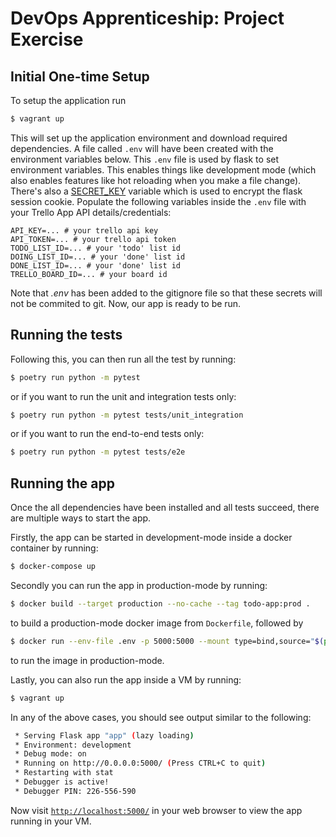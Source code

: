 # DevOps Apprenticeship: Project Exercise

## Initial One-time Setup

To setup the application run 
```bash
$ vagrant up
```
This will set up the application environment and download required dependencies. A file called `.env` will have been created with the environment variables below. This `.env` file is used by flask to set environment variables. This enables things like development mode (which also enables features like hot reloading when you make a file change). There's also a [SECRET_KEY](https://flask.palletsprojects.com/en/1.1.x/config/#SECRET_KEY) variable which is used to encrypt the flask session cookie. Populate the following variables inside the `.env` file with your Trello App API details/credentials:
```
API_KEY=... # your trello api key
API_TOKEN=... # your trello api token
TODO_LIST_ID=... # your 'todo' list id
DOING_LIST_ID=... # your 'done' list id
DONE_LIST_ID=... # your 'done' list id
TRELLO_BOARD_ID=... # your board id
```
Note that *.env* has been added to the gitignore file so that these secrets will not be commited to git.
Now, our app is ready to be run.

## Running the tests

Following this, you can then run all the test by running:
```bash
$ poetry run python -m pytest
```
or if you want to run the unit and integration tests only:
```bash
$ poetry run python -m pytest tests/unit_integration
```
or if you want to run the end-to-end tests only:
```bash
$ poetry run python -m pytest tests/e2e
```
## Running the app

Once the all dependencies have been installed and all tests succeed, there are multiple ways to start the app.

Firstly, the app can be started in development-mode inside a docker container by running:
```bash
$ docker-compose up
```

Secondly you can run the app in production-mode by running:
```bash
$ docker build --target production --no-cache --tag todo-app:prod .
```
to build a production-mode docker image from ```Dockerfile```, followed by
```bash
$ docker run --env-file .env -p 5000:5000 --mount type=bind,source="$(pwd)",target=/DevOps-Course-Starter todo-app:prod
```
to run the image in production-mode.

Lastly, you can also run the app inside a VM by running:
```bash
$ vagrant up
```

In any of the above cases, you should see output similar to the following:
```bash
 * Serving Flask app "app" (lazy loading)
 * Environment: development
 * Debug mode: on
 * Running on http://0.0.0.0:5000/ (Press CTRL+C to quit)
 * Restarting with stat
 * Debugger is active!
 * Debugger PIN: 226-556-590
```
Now visit [`http://localhost:5000/`](http://localhost:5000/) in your web browser to view the app running in your VM.
